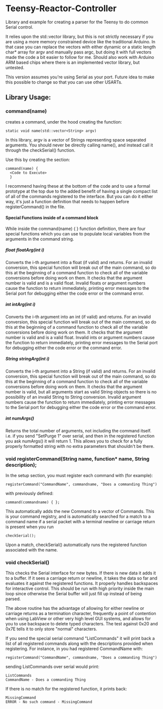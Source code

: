# Teensy-Reactor-Controller
Library and example for creating a parser for the Teensy to do common Serial control.

It relies upon the std::vector library, but this is not strictly necessary if you are using a more memory constrained device like the traditional Arduino. In that case you can replace the vectors with either dynamic or a static length char* array for argv and manually pass argc, but doing it with full vectors made the code a bit easier to follow for me. Should also work with Arduino ARM based chips where there is an implemented vector library, but untested.

This version assumes you're using Serial as your port. Future idea to make this possible to change so that you can use other USARTs.

## Library Usage:

### command(name)

creates a command, under the hood creating the function:

    static void name(std::vector<String> argv)

In this library, argv is a vector of Strings representing space separated arguments. You should never be directly calling name(), and instead call it through the checkSerial() function.

Use this by creating the section:

    command(name) {
      <Code to Execute>
      }

I recommend having these at the bottom of the code and to use a formal prototype at the top due to the added benefit of having a single compact list of all of the commands registered to the interface. But you can do it either way, it's just a function definition that needs to happen before registerCommand() in the file.

#### Special Functions inside of a command block

While inside the command(name) { } function definition, there are four special functions which you can use to populate local variables from the arguments in the command string.

##### float floatArg(int i)

Converts the i-th argument into a float (if valid) and returns. For an invalid conversion, this special function will break out of the main command, so do this at the beginning of a command function to check all of the variable conversions before doing work on them. It checks that the argument number is valid and is a valid float. Invalid floats or argument numbers cause the function to return immediately, printing error messages to the Serial port for debugging either the code error or the command error.

##### int intArg(int i)

Converts the i-th argument into an int (if valid) and returns. For an invalid conversion, this special function will break out of the main command, so do this at the beginning of a command function to check all of the variable conversions before doing work on them. It checks that the argument number is valid and is a valid float. Invalid ints or argument numbers cause the function to return immediately, printing error messages to the Serial port for debugging either the code error or the command error.

##### String stringArg(int i)

Converts the i-th argument into a String (if valid) and returns. For an invalid conversion, this special function will break out of the main command, so do this at the beginning of a command function to check all of the variable conversions before doing work on them. It checks that the argument number is valid, but all arguments start as valid String objects so there is no possibility of an invalid String to String conversion. Invalid argument numbers cause the function to return immediately, printing error messages to the Serial port for debugging either the code error or the command error.

##### int numArgs()

Returns the total number of arguments, not including the command itself. i.e. if you send "SetPurge 1" over serial, and then in the registered function you ask numArgs() it will return 1. This allows you to check for a fully properly formatted string with no extra parameters that shouldn't be there.

### void registerCommand(String name, function* name, String description);

In the setup section, you must register each command with (for example):

    registerCommand("CommandName", commandname, "Does a commanding Thing")
   
with previously defined:

    command(commandname) { };

This automatically adds the new Command to a vector of Commands. This is your command registry, and is automatically searched for a match to a command name if a serial packet with a terminal newline or carriage return is present when you run

    checkSerial();

Upon a match, checkSerial() automatically runs the registered function associated with the name.

### void checkSerial()

This checks the Serial interface for new bytes. If there is new data it adds it to a buffer. If it sees a carriage return or newline, it takes the data so far and evaluates it against the registered functions. It properly handles backspaces for interactive control. This should be run with high priority inside the main loop since otherwise the Serial buffer will just fill up instead of being parsed.

The above routine has the advantage of allowing for either newline or carriage returns as a termination character, frequently a point of contention when using LabView or other very high level GUI systems, and allows for you to use backspace to delete typed characters. The test against 0x20 and 0x7E tells it to only store "normal" characters.

If you send the special serial command "ListCommands" it will print back a list of all registered commands along with the descriptions provided when registering. For instance, in you had registered CommandName with:

    registerCommand("CommandName", commandname, "Does a commanding Thing")

sending ListCommands over serial would print:

    ListCommands
    CommandName - Does a commanding Thing

If there is no match for the registered function, it prints back:

    MissingCommand
    ERROR - No such command - MissingCommand